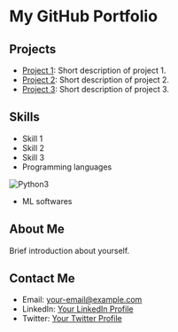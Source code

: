 # My GitHub Portfolio

## Projects

- [Project 1](link/to/project1): Short description of project 1.
- [Project 2](link/to/project2): Short description of project 2.
- [Project 3](link/to/project3): Short description of project 3.

## Skills

- Skill 1
- Skill 2
- Skill 3
- Programming languages

![Python3](https://img.shields.io/badge/<>-<python3>-<red>)
- ML softwares
## About Me

Brief introduction about yourself.

## Contact Me

- Email: your-email@example.com
- LinkedIn: [Your LinkedIn Profile](https://www.linkedin.com/in/your-profile/)
- Twitter: [Your Twitter Profile](https://twitter.com/your-handle)
